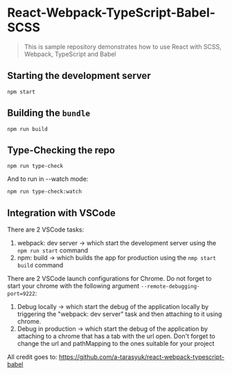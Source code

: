 # React-Webpack-TypeScript-Babel-SCSS

> This is sample repository demonstrates how to use React with SCSS, Webpack, TypeScript and Babel

## Starting the development server

```shell
npm start
```

## Building the `bundle`

```shell
npm run build
```

## Type-Checking the repo

```shell
npm run type-check
```

And to run in --watch mode:

```shell
npm run type-check:watch
```

## Integration with VSCode

There are 2 VSCode tasks:
1. webpack: dev server -> which start the development server using the ```npm run start``` command
2. npm: build -> which builds the app for production using the ```nmp start build``` command

There are 2 VSCode launch configurations for Chrome. Do not forget to start your chrome with the following argument ```--remote-debugging-port=9222```:
1. Debug locally -> which start the debug of the application locally by triggering the "webpack: dev server" task and then attaching to it using chrome. 
2. Debug in production -> which start the debug of the application by attaching to a chrome that has a tab with the url open. Don't forget to change the url and pathMapping to the ones suitable for your project

All credit goes to: https://github.com/a-tarasyuk/react-webpack-typescript-babel
